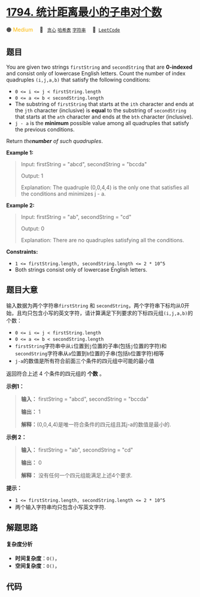 # [1794. 统计距离最小的子串对个数](https://leetcode.com/problems/count-pairs-of-equal-substrings-with-minimum-difference)

🟠 <font color=#ffb800>Medium</font>&emsp; 🔖&ensp; [`贪心`](/tag/greedy.md) [`哈希表`](/tag/hash-table.md) [`字符串`](/tag/string.md)&emsp; 🔗&ensp;[`LeetCode`](https://leetcode.com/problems/count-pairs-of-equal-substrings-with-minimum-difference)

## 题目

You are given two strings `firstString` and `secondString` that are
**0-indexed** and consist only of lowercase English letters. Count the number
of index quadruples `(i,j,a,b)` that satisfy the following conditions:

  * `0 <= i <= j < firstString.length`
  * `0 <= a <= b < secondString.length`
  * The substring of `firstString` that starts at the `ith` character and ends at the `jth` character (inclusive) is **equal** to the substring of `secondString` that starts at the `ath` character and ends at the `bth` character (inclusive).
  * `j - a` is the **minimum** possible value among all quadruples that satisfy the previous conditions.

Return _the**number** of such quadruples_.



**Example 1:**

> Input: firstString = "abcd", secondString = "bccda"
> 
> Output: 1
> 
> Explanation: The quadruple (0,0,4,4) is the only one that satisfies all the conditions and minimizes j - a.

**Example 2:**

> Input: firstString = "ab", secondString = "cd"
> 
> Output: 0
> 
> Explanation: There are no quadruples satisfying all the conditions.

**Constraints:**

  * `1 <= firstString.length, secondString.length <= 2 * 10^5`
  * Both strings consist only of lowercase English letters.


## 题目大意

输入数据为两个字符串`firstString` 和
`secondString`，两个字符串下标均从0开始，且均只包含小写的英文字符，请计算满足下列要求的下标四元组`(i,j,a,b)`的个数：

  * `0 <= i <= j < firstString.length`
  * `0 <= a <= b < secondString.length`
  * `firstString`字符串中从`i`位置到`j`位置的子串(包括`j`位置的字符)和`secondString`字符串从`a`位置到`b`位置的子串(包括`b`位置字符)相等
  * `j-a`的数值是所有符合前面三个条件的四元组中可能的最小值

返回符合上述 4 个条件的四元组的 **个数** 。

**示例1：**

> 
> 
> 
> 
> 
> **输入：** firstString = "abcd", secondString = "bccda"
> 
> **输出：** 1
> 
> **解释：**(0,0,4,4)是唯一符合条件的四元组且其j-a的数值是最小的.
> 
> 

**示例 2：**

> 
> 
> 
> 
> 
> **输入：** firstString = "ab", secondString = "cd"
> 
> **输出：** 0
> 
> **解释：** 没有任何一个四元组能满足上述4个要求.
> 
> 

**提示：**

  * `1 <= firstString.length, secondString.length <= 2 * 10^5`
  * 两个输入字符串均只包含小写英文字符.


## 解题思路

#### 复杂度分析

- **时间复杂度**：`O()`，
- **空间复杂度**：`O()`，

## 代码

```javascript

```
